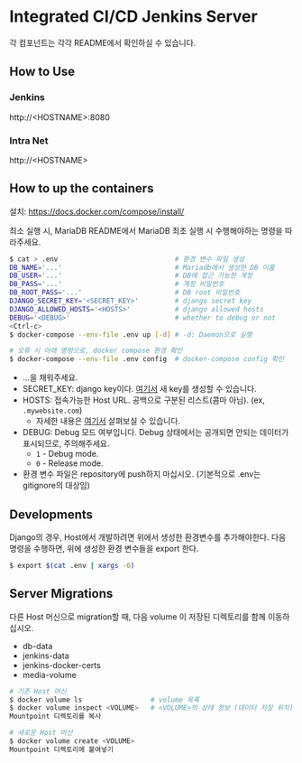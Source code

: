 # Integrated CI/CD Jenkins Server

각 컴포넌트는 각각 README에서 확인하실 수 있습니다.

## How to Use

### Jenkins

http://\<HOSTNAME\>:8080

### Intra Net

http://\<HOSTNAME\>


## How to up the containers

설치: https://docs.docker.com/compose/install/

최소 실행 시, MariaDB README에서 MariaDB 최초 실행 시 수행해야하는 명령을 따라주세요.

```bash
$ cat > .env                             # 환경 변수 파일 생성
DB_NAME='...'                            # Mariadb에서 생성한 DB 이름
DB_USER='...'                            # DB에 접근 가능한 계정
DB_PASS='...'                            # 계정 비밀번호
DB_ROOT_PASS='...'                       # DB root 비밀번호
DJANGO_SECRET_KEY='<SECRET_KEY>'         # django secret key
DJANGO_ALLOWED_HOSTS='<HOSTS>'           # django allowed hosts
DEBUG='<DEBUG>'                          # whether to debug or not
<Ctrl-c>
$ docker-compose --env-file .env up [-d] # -d: Daemon으로 실행

# 오류 시 아래 명령으로, docker compose 환경 확인
$ docker-compose --env-file .env config  # docker-compose config 확인
```

- ...을 채워주세요.
- SECRET\_KEY: django key이다. [여기서](https://miniwebtool.com/django-secret-key-generator/) 새 key를 생성할 수 있습니다.
- HOSTS: 접속가능한 Host URL. 공백으로 구분된 리스트(콤마 아님). (ex, `.mywebsite.com`)
  - 자세한 내용은 [여기서](https://docs.djangoproject.com/en/4.0/ref/settings/#allowed-hosts) 살펴보실 수 있습니다.
- DEBUG: Debug 모드 여부입니다. Debug 상태에서는 공개되면 안되는 데이터가 표시되므로, 주의해주세요.
  - `1` - Debug mode.
  - `0` - Release mode.
- 환경 변수 파일은 repository에 push하지 마십시오. (기본적으로 .env는 gitignore의 대상임)


## Developments

Django의 경우, Host에서 개발하려면 위에서 생성한 환경변수를 추가해야한다.
다음 명령을 수행하면, 위에 생성한 환경 변수들을 export 한다.

```bash
$ export $(cat .env | xargs -0)
```

## Server Migrations

다른 Host 머신으로 migration할 때, 다음 volume 이 저장된 디렉토리를 함께 이동하십시오.

- db-data
- jenkins-data
- jenkins-docker-certs
- media-volume

```bash
# 기존 Host 머신
$ docker volume ls                 # volume 목록
$ docker volume inspect <VOLUME>   # <VOLUME>의 상태 정보 (데이터 저장 위치)
Mountpoint 디렉토리를 복사

# 새로운 Host 머신
$ docker volume create <VOLUME>
Mountpoint 디렉토리에 붙여넣기
```
